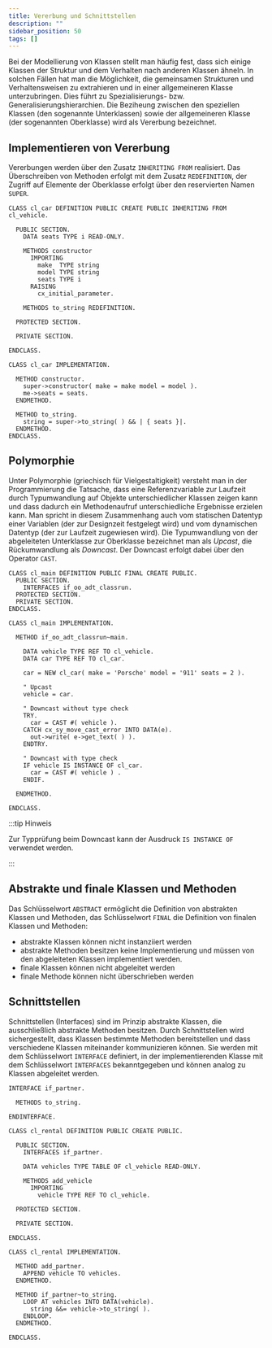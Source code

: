 ```yaml
---
title: Vererbung und Schnittstellen
description: ""
sidebar_position: 50
tags: []
---
```


Bei der Modellierung von Klassen stellt man häufig fest, dass sich einige Klassen der Struktur und dem Verhalten nach anderen Klassen ähneln. In solchen Fällen hat man die Möglichkeit, die gemeinsamen Strukturen und Verhaltensweisen zu extrahieren und in einer
allgemeineren Klasse unterzubringen. Dies führt zu Spezialisierungs- bzw. Generalisierungshierarchien. Die Beziheung zwischen den speziellen Klassen (den sogenannte Unterklassen) sowie der allgemeineren Klasse (der sogenannten Oberklasse) wird als Vererbung
bezeichnet.

## Implementieren von Vererbung

Vererbungen werden über den Zusatz `INHERITING FROM` realisiert. Das Überschreiben von Methoden erfolgt mit dem Zusatz `REDEFINITION`, der Zugriff auf Elemente der Oberklasse erfolgt über den reservierten Namen `SUPER`.

```abap title="CL_CAR.abap" showLineNumbers
CLASS cl_car DEFINITION PUBLIC CREATE PUBLIC INHERITING FROM cl_vehicle.

  PUBLIC SECTION.
    DATA seats TYPE i READ-ONLY.

    METHODS constructor
      IMPORTING
        make  TYPE string
        model TYPE string
        seats TYPE i
      RAISING
        cx_initial_parameter.

    METHODS to_string REDEFINITION.

  PROTECTED SECTION.

  PRIVATE SECTION.

ENDCLASS.

CLASS cl_car IMPLEMENTATION.

  METHOD constructor.
    super->constructor( make = make model = model ).
    me->seats = seats.
  ENDMETHOD.

  METHOD to_string.
    string = super->to_string( ) && | { seats }|.
  ENDMETHOD.
ENDCLASS.
```

## Polymorphie

Unter Polymorphie (griechisch für Vielgestaltigkeit) versteht man in der Programmierung die Tatsache, dass eine Referenzvariable zur Laufzeit durch Typumwandlung auf Objekte unterschiedlicher Klassen zeigen kann und dass dadurch ein Methodenaufruf
unterschiedliche Ergebnisse erzielen kann. Man spricht in diesem Zusammenhang auch vom statischen Datentyp einer Variablen (der zur Designzeit festgelegt wird) und vom dynamischen Datentyp (der zur Laufzeit zugewiesen wird). Die Typumwandlung von der
abgeleiteten Unterklasse zur Oberklasse bezeichnet man als _Upcast_, die Rückumwandlung als _Downcast_. Der Downcast erfolgt dabei über den Operator `CAST`.

```abap title="CL_MAIN.abap" showLineNumbers
CLASS cl_main DEFINITION PUBLIC FINAL CREATE PUBLIC.
  PUBLIC SECTION.
    INTERFACES if_oo_adt_classrun.
  PROTECTED SECTION.
  PRIVATE SECTION.
ENDCLASS.

CLASS cl_main IMPLEMENTATION.

  METHOD if_oo_adt_classrun~main.

    DATA vehicle TYPE REF TO cl_vehicle.
    DATA car TYPE REF TO cl_car.

    car = NEW cl_car( make = 'Porsche' model = '911' seats = 2 ).

    " Upcast
    vehicle = car.

    " Downcast without type check
    TRY.
      car = CAST #( vehicle ).
    CATCH cx_sy_move_cast_error INTO DATA(e).
      out->write( e->get_text( ) ).
    ENDTRY.

    " Downcast with type check
    IF vehicle IS INSTANCE OF cl_car.
      car = CAST #( vehicle ) .
    ENDIF.

  ENDMETHOD.

ENDCLASS.
```

:::tip Hinweis

Zur Typprüfung beim Downcast kann der Ausdruck `IS INSTANCE OF` verwendet werden.

:::

## Abstrakte und finale Klassen und Methoden

Das Schlüsselwort `ABSTRACT` ermöglicht die Definition von abstrakten Klassen und Methoden, das Schlüsselwort `FINAL` die Definition von finalen Klassen und Methoden:

- abstrakte Klassen können nicht instanziiert werden
- abstrakte Methoden besitzen keine Implementierung und müssen von den abgeleiteten Klassen implementiert werden.
- finale Klassen können nicht abgeleitet werden
- finale Methode können nicht überschrieben werden

## Schnittstellen

Schnittstellen (Interfaces) sind im Prinzip abstrakte Klassen, die ausschließlich abstrakte Methoden besitzen. Durch Schnittstellen wird sichergestellt, dass Klassen bestimmte Methoden bereitstellen und dass verschiedene Klassen miteinander kommunizieren können.
Sie werden mit dem Schlüsselwort `INTERFACE` definiert, in der implementierenden Klasse mit dem Schlüsselwort `INTERFACES` bekanntgegeben und können analog zu Klassen abgeleitet werden.

```abap title="IF_PARTNER.abap" showLineNumbers
INTERFACE if_partner.

  METHODS to_string.

ENDINTERFACE.
```

```abap title="CL_RENTAL.abap" showLineNumbers
CLASS cl_rental DEFINITION PUBLIC CREATE PUBLIC.

  PUBLIC SECTION.
    INTERFACES if_partner.

    DATA vehicles TYPE TABLE OF cl_vehicle READ-ONLY.

    METHODS add_vehicle
      IMPORTING
        vehicle TYPE REF TO cl_vehicle.

  PROTECTED SECTION.

  PRIVATE SECTION.

ENDCLASS.

CLASS cl_rental IMPLEMENTATION.

  METHOD add_partner.
    APPEND vehicle TO vehicles.
  ENDMETHOD.

  METHOD if_partner~to_string.
    LOOP AT vehicles INTO DATA(vehicle).
      string &&= vehicle->to_string( ).
    ENDLOOP.
  ENDMETHOD.

ENDCLASS.
```
